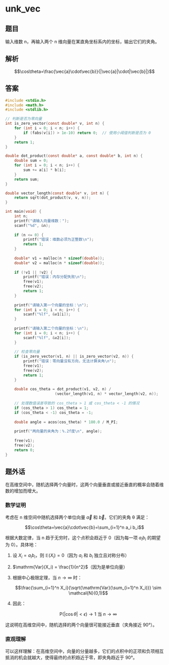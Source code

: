 # unk_vec

## 题目

输入维数 n，再输入两个 n 维向量在某直角坐标系内的坐标，输出它们的夹角。

## 解析

$$\cos\theta=\frac{\vec{a}\cdot\vec{b}}{|\vec{a}|\cdot|\vec{b}|}$$

## 答案

```c
#include <stdio.h>
#include <math.h>
#include <stdlib.h>

// 判断是否为零向量
int is_zero_vector(const double* v, int n) {
    for (int i = 0; i < n; i++) {
        if (fabs(v[i]) > 1e-10) return 0;  // 使用小阈值判断是否为 0
    }
    return 1;
}

double dot_product(const double* a, const double* b, int n) {
    double sum = 0;
    for (int i = 0; i < n; i++) {
        sum += a[i] * b[i];
    }
    return sum;
}

double vector_length(const double* v, int n) {
    return sqrt(dot_product(v, v, n));
}

int main(void) {
    int n;
    printf("请输入向量维数：");
    scanf("%d", &n);
    
    if (n <= 0) {
        printf("错误：维数必须为正整数\n");
        return 1;
    }
    
    double* v1 = malloc(n * sizeof(double));
    double* v2 = malloc(n * sizeof(double));
    
    if (!v1 || !v2) {
        printf("错误：内存分配失败\n");
        free(v1);
        free(v2);
        return 1;
    }
    
    printf("请输入第一个向量的坐标：\n");
    for (int i = 0; i < n; i++) {
        scanf("%lf", &v1[i]);
    }
    
    printf("请输入第二个向量的坐标：\n");
    for (int i = 0; i < n; i++) {
        scanf("%lf", &v2[i]);
    }
    
    // 检查零向量
    if (is_zero_vector(v1, n) || is_zero_vector(v2, n)) {
        printf("错误：零向量没有方向，无法计算夹角\n");
        free(v1);
        free(v2);
        return 1;
    }
    
    double cos_theta = dot_product(v1, v2, n) / 
                      (vector_length(v1, n) * vector_length(v2, n));
                      
    // 处理数值误差导致的 cos_theta > 1 或 cos_theta < -1 的情况
    if (cos_theta > 1) cos_theta = 1;
    if (cos_theta < -1) cos_theta = -1;
    
    double angle = acos(cos_theta) * 180.0 / M_PI;
    
    printf("两向量的夹角为：%.2f度\n", angle);
    
    free(v1);
    free(v2);
    return 0;
}
```

## 题外话

在高维空间中，随机选择两个向量时，这两个向量垂直或接近垂直的概率会随着维数的增加而增大。

### 数学证明

考虑在 n 维空间中随机选择两个单位向量 $\vec{a}$ 和 $\vec{b}$。它们的夹角 θ 满足：

$$\cos\theta=\vec{a}\cdot\vec{b}=\sum_{i=1}^n a_i b_i$$

根据大数定律，当 n 趋于无穷时，这个点积会趋近于 0（因为每一项 $a_i b_i$ 的期望为 0）。具体地：

1. 设 $X_i = a_i b_i$，则 $\mathbb{E}(X_i) = 0$（因为 $a_i$ 和 $b_i$ 独立且对称分布）

2. $\mathrm{Var}(X_i) = \frac{1}{n^2}$（因为是单位向量）

3. 根据中心极限定理，当 $n \to \infty$ 时：

   $$\frac{\sum_{i=1}^n X_i}{\sqrt{\mathrm{Var}(\sum_{i=1}^n X_i)}} \sim \mathcal{N}(0,1)$$

4. 因此：

   $$\mathrm{P}(|\cos\theta| < \epsilon) \to 1 \text{ 当 } n \to \infty$$

这说明在高维空间中，随机选择的两个向量很可能接近垂直（夹角接近 90°）。

### 直观理解

可以这样理解：在高维空间中，向量的分量越多，它们的点积中的正项和负项相互抵消的机会就越大，使得最终的点积趋近于零，即夹角趋近于 90°。
